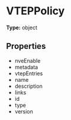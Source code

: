 # VTEPPolicy


**Type:** object

## Properties
* nveEnable
* metadata
* vtepEntries
* name
* description
* links
* id
* type
* version
